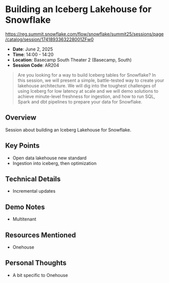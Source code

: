 # Building an Iceberg Lakehouse for Snowflake

https://reg.summit.snowflake.com/flow/snowflake/summit25/sessions/page/catalog/session/1741893363228001ZFw0

- **Date**: June 2, 2025
- **Time**: 14:00 - 14:20
- **Location**: Basecamp South Theater 2 (Basecamp, South)
- **Session Code**: AR204

> Are you looking for a way to build Iceberg tables for Snowflake? In this session, we will present a simple, battle-tested way to create your lakehouse architecture. We will dig into the toughest challenges of using Iceberg for low latency at scale and we will demo solutions to achieve minute-level freshness for ingestion, and how to run SQL, Spark and dbt pipelines to prepare your data for Snowflake.

## Overview

Session about building an Iceberg Lakehouse for Snowflake.

## Key Points

- Open data lakehouse new standard
- Ingestion into iceberg, then optimization

## Technical Details

- Incremental updates

## Demo Notes

- Multitenant

## Resources Mentioned

- Onehouse

## Personal Thoughts

- A bit specific to Onehouse
